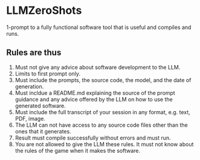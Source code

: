 # LLMZeroShots

1-prompt to a fully functional software tool that is useful and compiles and runs.

## Rules are thus

1. Must not give any advice about software development to the LLM.
2. Limits to first prompt only.
3. Must include the prompts, the source code, the model, and the date of generation.
4. Must incldue a README.md explaining the source of the prompt guidance and any advice offered by the LLM on how to use the generated software.
5. Must include the full transcript of your session in any format, e.g. text, PDF, image.
6. The LLM can not have access to any source code files other than the ones that it generates.
7. Result must compile successfully without errors and must run.
8. You are not allowed to give the LLM these rules. It must not know about the rules of the game when it makes the software.
